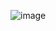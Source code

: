 
![image](https://github.com/DeepikaChauhan2403/Crypto_Project/assets/124796084/53d8aa7c-180b-49cd-a409-96295f07d242)
